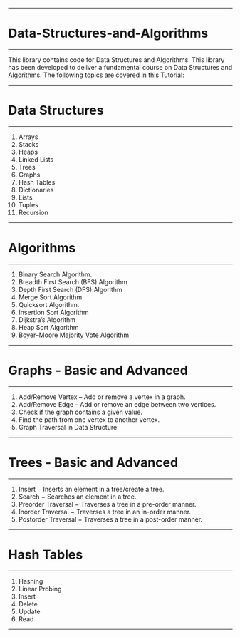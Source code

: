 -----------------------------------------------------------------------------------------------------------------------------------------------------------
# Data-Structures-and-Algorithms
-----------------------------------------------------------------------------------------------------------------------------------------------------------

This library contains code for Data Structures and Algorithms. This library has been developed to deliver a fundamental course on Data Structures and Algorithms. The following topics are covered in this Tutorial:

-----------------------------------------------------------------------------------------------------------------------------------------------------------
# Data Structures
-----------------------------------------------------------------------------------------------------------------------------------------------------------

1) Arrays
2) Stacks
3) Heaps
4) Linked Lists
5) Trees
6) Graphs
7) Hash Tables
8) Dictionaries
9) Lists
10) Tuples
11) Recursion

-----------------------------------------------------------------------------------------------------------------------------------------------------------
# Algorithms
-----------------------------------------------------------------------------------------------------------------------------------------------------------

1) Binary Search Algorithm.
2) Breadth First Search (BFS) Algorithm
3) Depth First Search (DFS) Algorithm
4) Merge Sort Algorithm
6) Quicksort Algorithm.
7) Insertion Sort Algorithm
8) Dijkstra’s Algorithm
9) Heap Sort Algorithm
10) Boyer–Moore Majority Vote Algorithm

-----------------------------------------------------------------------------------------------------------------------------------------------------------
# Graphs - Basic and Advanced
-----------------------------------------------------------------------------------------------------------------------------------------------------------

1) Add/Remove Vertex – Add or remove a vertex in a graph.
2) Add/Remove Edge – Add or remove an edge between two vertices.
3) Check if the graph contains a given value.
4) Find the path from one vertex to another vertex.
5) Graph Traversal in Data Structure

-----------------------------------------------------------------------------------------------------------------------------------------------------------
# Trees - Basic and Advanced
-----------------------------------------------------------------------------------------------------------------------------------------------------------

1) Insert − Inserts an element in a tree/create a tree.
2) Search − Searches an element in a tree.
3) Preorder Traversal − Traverses a tree in a pre-order manner.
4) Inorder Traversal − Traverses a tree in an in-order manner.
5) Postorder Traversal − Traverses a tree in a post-order manner.

-----------------------------------------------------------------------------------------------------------------------------------------------------------
# Hash Tables
-----------------------------------------------------------------------------------------------------------------------------------------------------------
1) Hashing
2) Linear Probing
3) Insert
4) Delete
5) Update
6) Read

-----------------------------------------------------------------------------------------------------------------------------------------------------------
